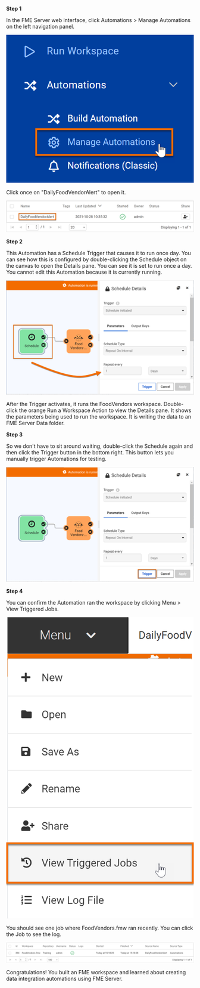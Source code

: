**Step 1**

In the FME Server web interface, click Automations > Manage Automations on the left navigation panel.

![Manage Automations](./images/manage.png)

Click once on "DailyFoodVendorAlert" to open it.

![DailyFoodVendorAlert](./images/daily.png)

**Step 2**

This Automation has a Schedule Trigger that causes it to run once day. You can see how this is configured by double-clicking the Schedule object on the canvas to open the Details pane. You can see it is set to run once a day. You cannot edit this Automation because it is currently running.

![Schedule Trigger](./images/schedule.png)

After the Trigger activates, it runs the FoodVendors workspace. Double-click the orange Run a Workspace Action to view the Details pane. It shows the parameters being used to run the workspace. It is writing the data to an FME Server Data folder.

**Step 3**

So we don't have to sit around waiting, double-click the Schedule again and then click the Trigger button in the bottom right. This button lets you manually trigger Automations for testing.

![Trigger Schedule](./images/trigger.png)

**Step 4**

You can confirm the Automation ran the workspace by clicking Menu > View Triggered Jobs.

![View Triggered Jobs](./images/view-jobs.png)

You should see one job where FoodVendors.fmw ran recently. You can click the Job to see the log.

![Log](./images/log.png)

Congratulations! You built an FME workspace and learned about creating data integration automations using FME Server.
